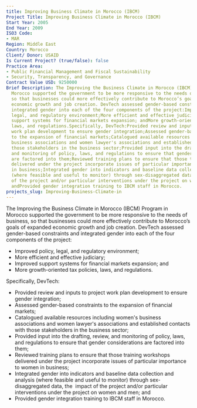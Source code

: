 ```yaml
---
title: Improving Business Climate in Morocco (IBCM)
Project Title: Improving Business Climate in Morocco (IBCM)
Start Year: 2005
End Year: 2009
ISO3 Code:
- MAR
Region: Middle East
Country: Morocco
Client/ Donor: USAID
Is Current Project? (true/false): false
Practice Area:
- Public Financial Management and Fiscal Sustainability
- Security, Transparency, and Governance
Contract Value USD: 9250000
Brief Description: The Improving the Business Climate in Morocco (IBCM) Program in
  Morocco supported the government to be more responsive to the needs of business,
  so that businesses could more effectively contribute to Morocco’s goals of expanded
  economic growth and job creation. DevTech assessed gender-based constraints and
  integrated gender into each of the four components of the project:Improved policy,
  legal, and regulatory environment;More efficient and effective judiciary;Improved
  support systems for financial markets expansion; andMore growth-oriented tax policies,
  laws, and regulations.Specifically, DevTech:Provided review and inputs to project
  work plan development to ensure gender integration;Assessed gender-based constraints
  to the expansion of financial markets;Catalogued available resources including women's
  business associations and women lawyer's associations and established contacts with
  those stakeholders in the business sector;Provided input into the drafting, review,
  and monitoring of policy, laws, and regulations to ensure that gender considerations
  are factored into them;Reviewed training plans to ensure that those training workshops
  delivered under the project incorporate issues of particular importance to women
  in business;Integrated gender into indicators and baseline data collection and analysis
  (where feasible and useful to monitor) through sex-disaggregated data, the  impact
  of the project and/or particular interventions under the project on women and men;
  andProvided gender integration training to IBCM staff in Morocco.
projects_slug: Improving-Business-Climate-in
---
```


The Improving the Business Climate in Morocco (IBCM) Program in Morocco supported the government to be more responsive to the needs of business, so that businesses could more effectively contribute to Morocco’s goals of expanded economic growth and job creation. DevTech assessed gender-based constraints and integrated gender into each of the four components of the project:
* Improved policy, legal, and regulatory environment;
* More efficient and effective judiciary;
* Improved support systems for financial markets expansion; and
* More growth-oriented tax policies, laws, and regulations.

Specifically, DevTech:
* Provided review and inputs to project work plan development to ensure gender integration;
* Assessed gender-based constraints to the expansion of financial markets;
* Catalogued available resources including women's business associations and women lawyer's associations and established contacts with those stakeholders in the business sector;
* Provided input into the drafting, review, and monitoring of policy, laws, and regulations to ensure that gender considerations are factored into them;
* Reviewed training plans to ensure that those training workshops delivered under the project incorporate issues of particular importance to women in business;
* Integrated gender into indicators and baseline data collection and analysis (where feasible and useful to monitor) through sex-disaggregated data, the  impact of the project and/or particular interventions under the project on women and men; and
* Provided gender integration training to IBCM staff in Morocco.